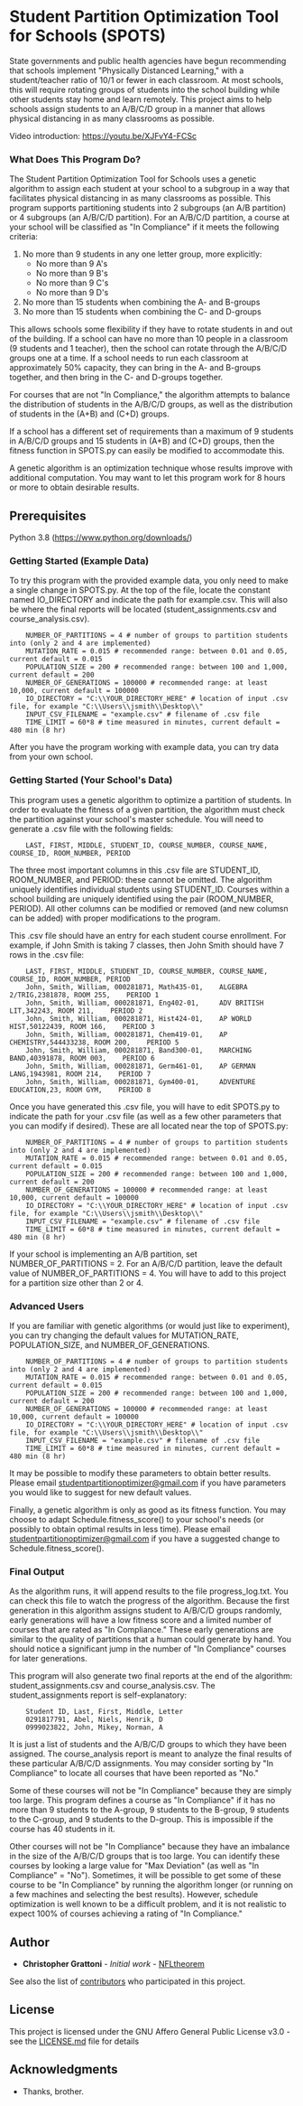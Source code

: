 # Student Partition Optimization Tool for Schools (SPOTS)
State governments and public health agencies have begun recommending that schools implement "Physically Distanced Learning," with a student/teacher ratio of 10/1 or fewer in each classroom. At most schools, this will require rotating groups of students into the school building while other students stay home and learn remotely. This project aims to help schools assign students to an A/B/C/D group in a manner that allows physical distancing in as many classrooms as possible. 

Video introduction: https://youtu.be/XJFvY4-FCSc

### What Does This Program Do?

The Student Partition Optimization Tool for Schools uses a genetic algorithm to assign each student at your school to a subgroup in a way that facilitates physical distancing in as many classrooms as possible. This program supports partitioning students into 2 subgroups (an A/B partition) or 4 subgroups (an A/B/C/D partition). For an A/B/C/D partition, a course at your school will be classified as "In Compliance" if it meets the following criteria:

1. No more than 9 students in any one letter group, more explicitly:
   - No more than 9 A's
   - No more than 9 B's
   - No more than 9 C's
   - No more than 9 D's
2. No more than 15 students when combining the A- and B-groups
3. No more than 15 students when combining the C- and D-groups

This allows schools some flexibility if they have to rotate students in and out of the building. If a school can have no more than 10 people in a classroom (9 students and 1 teacher), then the school can rotate through the A/B/C/D groups one at a time. If a school needs to run each classroom at approximately 50% capacity, they can bring in the A- and B-groups together, and then bring in the C- and D-groups together. 

For courses that are not "In Compliance," the algorithm attempts to balance the distribution of students in the A/B/C/D groups, as well as the distribution of students in the (A+B) and (C+D) groups. 

If a school has a different set of requirements than a maximum of 9 students in A/B/C/D groups and 15 students in (A+B) and (C+D) groups, then the fitness function in SPOTS.py can easily be modified to accommodate this. 

A genetic algorithm is an optimization technique whose results improve with additional computation. You may want to let this program work for 8 hours or more to obtain desirable results.

## Prerequisites

Python 3.8 (https://www.python.org/downloads/)

### Getting Started (Example Data)

To try this program with the provided example data, you only need to make a single change in SPOTS.py. At the top of the file, locate the constant named IO_DIRECTORY and indicate the path for example.csv. This will also be where the final reports will be located (student_assignments.csv and course_analysis.csv).

		NUMBER_OF_PARTITIONS = 4 # number of groups to partition students into (only 2 and 4 are implemented)
		MUTATION_RATE = 0.015 # recommended range: between 0.01 and 0.05, current default = 0.015
		POPULATION_SIZE = 200 # recommended range: between 100 and 1,000, current default = 200
		NUMBER_OF_GENERATIONS = 100000 # recommended range: at least 10,000, current default = 100000
		IO_DIRECTORY = "C:\\YOUR_DIRECTORY_HERE" # location of input .csv file, for example "C:\\Users\\jsmith\\Desktop\\"
		INPUT_CSV_FILENAME = "example.csv" # filename of .csv file
		TIME_LIMIT = 60*8 # time measured in minutes, current default = 480 min (8 hr)

After you have the program working with example data, you can try data from your own school. 

### Getting Started (Your School's Data)

This program uses a genetic algorithm to optimize a partition of students. In order to evaluate the fitness of a given partition, the algorithm must check the partition against your school's master schedule. You will need to generate a .csv file with the following fields:
     
        LAST, FIRST, MIDDLE, STUDENT_ID, COURSE_NUMBER, COURSE_NAME, COURSE_ID, ROOM_NUMBER, PERIOD
		
The three most important columns in this .csv file are STUDENT_ID, ROOM_NUMBER, and PERIOD: these cannot be omitted. The algorithm uniquely identifies individual students using STUDENT_ID. Courses within a school building are uniquely identified using the pair (ROOM_NUMBER, PERIOD). All other columns can be modified or removed (and new columsn can be added) with proper modifications to the program.

This .csv file should have an entry for each student course enrollment. For example, if John Smith is taking 7 classes, then John Smith should have 7 rows in the .csv file:

        LAST, FIRST, MIDDLE, STUDENT_ID, COURSE_NUMBER, COURSE_NAME, COURSE_ID, ROOM_NUMBER, PERIOD
        John, Smith, William, 000281871, Math435-01,    ALGEBRA 2/TRIG,2381878, ROOM 255,    PERIOD 1
        John, Smith, William, 000281871, Eng402-01,     ADV BRITISH LIT,342243, ROOM 211,    PERIOD 2
        John, Smith, William, 000281871, Hist424-01,    AP WORLD HIST,50122439, ROOM 166,    PERIOD 3
        John, Smith, William, 000281871, Chem419-01,    AP CHEMISTRY,544433238, ROOM 200,    PERIOD 5
        John, Smith, William, 000281871, Band300-01,    MARCHING BAND,40391878, ROOM 003,    PERIOD 6
        John, Smith, William, 000281871, Germ461-01,    AP GERMAN LANG,1943981, ROOM 214,    PERIOD 7
        John, Smith, William, 000281871, Gym400-01,     ADVENTURE EDUCATION,23, ROOM GYM,    PERIOD 8

Once you have generated this .csv file, you will have to edit SPOTS.py to indicate the path for your .csv file (as well as a few other parameters that you can modify if desired). These are all located near the top of SPOTS.py:

		NUMBER_OF_PARTITIONS = 4 # number of groups to partition students into (only 2 and 4 are implemented)
		MUTATION_RATE = 0.015 # recommended range: between 0.01 and 0.05, current default = 0.015
		POPULATION_SIZE = 200 # recommended range: between 100 and 1,000, current default = 200
		NUMBER_OF_GENERATIONS = 100000 # recommended range: at least 10,000, current default = 100000
		IO_DIRECTORY = "C:\\YOUR_DIRECTORY_HERE" # location of input .csv file, for example "C:\\Users\\jsmith\\Desktop\\"
		INPUT_CSV_FILENAME = "example.csv" # filename of .csv file
		TIME_LIMIT = 60*8 # time measured in minutes, current default = 480 min (8 hr)

If your school is implementing an A/B partition, set NUMBER_OF_PARTITIONS = 2. For an A/B/C/D partition, leave the default value of NUMBER_OF_PARTITIONS = 4. You will have to add to this project for a partition size other than 2 or 4. 

### Advanced Users

If you are familiar with genetic algorithms (or would just like to experiment), you can try changing the default values for MUTATION_RATE, POPULATION_SIZE, and NUMBER_OF_GENERATIONS. 

		NUMBER_OF_PARTITIONS = 4 # number of groups to partition students into (only 2 and 4 are implemented)
		MUTATION_RATE = 0.015 # recommended range: between 0.01 and 0.05, current default = 0.015
		POPULATION_SIZE = 200 # recommended range: between 100 and 1,000, current default = 200
		NUMBER_OF_GENERATIONS = 100000 # recommended range: at least 10,000, current default = 100000
		IO_DIRECTORY = "C:\\YOUR_DIRECTORY_HERE" # location of input .csv file, for example "C:\\Users\\jsmith\\Desktop\\"
		INPUT_CSV_FILENAME = "example.csv" # filename of .csv file
		TIME_LIMIT = 60*8 # time measured in minutes, current default = 480 min (8 hr)

It may be possible to modify these parameters to obtain better results. Please email studentpartitionoptimizer@gmail.com if you have parameters you would like to suggest for new default values. 

Finally, a genetic algorithm is only as good as its fitness function. You may choose to adapt Schedule.fitness_score() to your school's needs (or possibly to obtain optimal results in less time). Please email studentpartitionoptimizer@gmail.com if you have a suggested change to Schedule.fitness_score(). 

### Final Output 

As the algorithm runs, it will append results to the file progress_log.txt. You can check this file to watch the progress of the algorithm. Because the first generation in this algorithm assigns student to A/B/C/D groups randomly, early generations will have a low fitness score and a limited number of courses that are rated as "In Compliance." These early generations are similar to the quality of partitions that a human could generate by hand. You should notice a significant jump in the number of "In Compliance" courses for later generations.   

This program will also generate two final reports at the end of the algorithm: student_assignments.csv and course_analysis.csv. The student_assignments report is self-explanatory:

		Student ID, Last, First, Middle, Letter
		0291817791, Abel, Niels, Henrik, D
		0999023822, John, Mikey, Norman, A

It is just a list of students and the A/B/C/D groups to which they have been assigned. The course_analysis report is meant to analyze the final results of these particular A/B/C/D assignments. You may consider sorting by "In Compliance" to locate all courses that have been reported as "No." 

Some of these courses will not be "In Compliance" because they are simply too large. This program defines a course as "In Compliance" if it has no more than 9 students to the A-group, 9 students to the B-group, 9 students to the C-group, and 9 students to the D-group. This is impossible if the course has 40 students in it. 

Other courses will not be "In Compliance" because they have an imbalance in the size of the A/B/C/D groups that is too large. You can identify these courses by looking a large value for "Max Deviation" (as well as "In Compliance" = "No"). Sometimes, it will be possible to get some of these course to be "In Compliance" by running the algorithm longer (or running on a few machines and selecting the best results). However, schedule optimization is well known to be a difficult problem, and it is not realistic to expect 100% of courses achieving a rating of "In Compliance." 

## Author

* **Christopher Grattoni** - *Initial work* - [NFLtheorem](https://github.com/NFLtheorem/partitionoptimizer)

See also the list of [contributors](https://github.com/NFLtheorem/partitionoptimizer/graphs/contributors) who participated in this project.

## License

This project is licensed under the GNU Affero General Public License v3.0 - see the [LICENSE.md](LICENSE.md) file for details

## Acknowledgments

* Thanks, brother.

